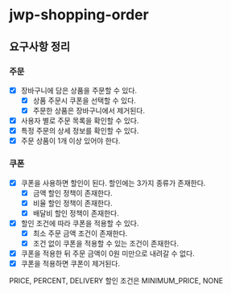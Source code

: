# jwp-shopping-order

## 요구사항 정리

### 주문

- [X] 장바구니에 담은 상품을 주문할 수 있다.
    - [X] 상품 주문시 쿠폰을 선택할 수 있다.
    - [X] 주문한 상품은 장바구니에서 제거된다.
- [X] 사용자 별로 주문 목록을 확인할 수 있다.
- [X] 특정 주문의 상세 정보를 확인할 수 있다.
- [X] 주문 상품이 1개 이상 있어야 한다.

### 쿠폰

- [X] 쿠폰을 사용하면 할인이 된다. 할인에는 3가지 종류가 존재한다.
    - [X] 금액 할인 정책이 존재한다.
    - [X] 비율 할인 정책이 존재한다.
    - [X] 배달비 할인 정책이 존재한다.
- [X] 할인 조건에 따라 쿠폰을 적용할 수 있다.
    - [X] 최소 주문 금액 조건이 존재한다.
    - [X] 조건 없이 쿠폰을 적용할 수 있는 조건이 존재한다.
- [X] 쿠폰을 적용한 뒤 주문 금액이 0원 미만으로 내려갈 수 없다.
- [X] 쿠폰을 적용하면 쿠폰이 제거된다.

PRICE, PERCENT, DELIVERY
할인 조건은 MINIMUM_PRICE, NONE
